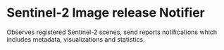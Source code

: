 # Sentinel-2 Image release Notifier
Observes registered Sentinel-2 scenes, send reports notifications which includes metadata, visualizations and statistics.
